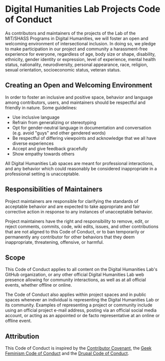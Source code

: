 # Digital Humanities Lab Projects Code of Conduct

As contributors and maintainers of the projects of the Lab of the MIT/SHASS Programs in Digital Humanities, we will foster an open and welcoming environment of intersectional inclusion. In doing so, we pledge to make participation in our project and community a harassment-free experience for everyone, regardless of age, body size or shape, disability, ethnicity, gender identity or expression, level of experience, mental health status, nationality, neurodiversity, personal appearance, race, religion, sexual orientation, socioeconomic status, veteran status.

## Creating an Open and Welcoming Environment

In order to foster an inclusive and positive space, behavior and language among contributors, users, and maintainers should be respectful and friendly in nature. Some guidelines:

*   Use inclusive language
  * Refrain from generalizing or stereotyping
  * Opt for gender-neutral language in documentation and conversation (e.g. avoid "guys" and other gendered words)
*   Be respectful of differing viewpoints and acknowledge that we all have diverse experiences
*   Accept and give feedback gracefully
*   Show empathy towards others

All Digital Humanities Lab spaces are meant for professional interactions, and any behavior which could reasonably be considered inappropriate in a professional setting is unacceptable.

## Responsibilities of Maintainers

Project maintainers are responsible for clarifying the standards of acceptable behavior and are expected to take appropriate and fair corrective action in response to any instances of unacceptable behavior.

Project maintainers have the right and responsibility to remove, edit, or reject comments, commits, code, wiki edits, issues, and other contributions that are not aligned to this Code of Conduct, or to ban temporarily or permanently any contributor for other behaviors that they deem inappropriate, threatening, offensive, or harmful.

## Scope

This Code of Conduct applies to all content on the Digital Humanities Lab's GitHub organization, or any other official Digital Humanities Lab web presence allowing for community interactions, as well as at all official events, whether offline or online.

The Code of Conduct also applies within project spaces and in public spaces whenever an individual is representing the Digital Humanities Lab or its community. Examples of representing a project or community include using an official project e-mail address, posting via an official social media account, or acting as an appointed or de facto representative at an online or offline event.

## Attribution

This Code of Conduct is inspired by the [Contributor Covenant](https://www.contributor-covenant.org/), the [Geek Feminism Code of Conduct](https://geekfeminism.org/about/code-of-conduct/) and the [Drupal Code of Conduct](https://www.drupal.org/dcoc).


